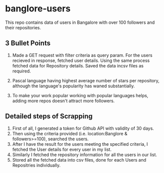 # banglore-users
This repo contains data of users in Bangalore with over 100 followers and their repositories.


3 Bullet Points
---------------

1. Made a GET request with filter criteria as query param. For the users recieved in response, fetched user details. Using the same process fetched data for Repository details. Saved the data incsv files as required.

2. Pascal language having highest average number of stars per repository, although the language's popularity has waned substantially.

3. To make your work popular working with popular languages helps, adding more repos doesn't attract more followers.




Detailed steps of Scrapping
----------------------------
1. First of all, I generated a token for Github API with validity of 30 days.
2. Then using the criteria provided (i.e. location:Banglore & followers>=100), searched the users.
3. After I have the result for the users meeting the specified criteria, I fetched the User   details for every user in my list.
4. Similarly I fetched the repository information for all the users in our list.
5. Stored all the fetched data into csv files, done for each Users and Repositries individually.
